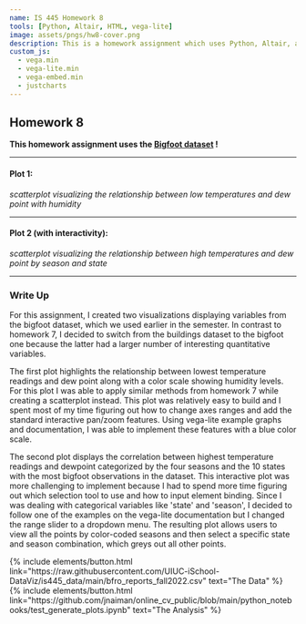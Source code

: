 ```yaml
---
name: IS 445 Homework 8
tools: [Python, Altair, HTML, vega-lite]
image: assets/pngs/hw8-cover.png
description: This is a homework assignment which uses Python, Altair, and vega-lite for interactive viz!
custom_js:
  - vega.min
  - vega-lite.min
  - vega-embed.min
  - justcharts
---
```


## Homework 8


**This homework assignment uses the [Bigfoot dataset](https://raw.githubusercontent.com/UIUC-iSchool-DataViz/is445_data/main/bfro_reports_fall2022.csv) !**

------

#### Plot 1:
*scatterplot visualizing the relationship between low temperatures and dew point with humidity*

<vegachart schema-url="{{ site.baseurl }}/assets/json/chart2_final2.json" style="width: 100%"></vegachart>


------

#### Plot 2 (with interactivity):
*scatterplot visualizing the relationship between high temperatures and dew point by season and state*


<vegachart schema-url="{{ site.baseurl }}/assets/json/chart3.json" style="width: 100%"></vegachart>

------
### Write Up
For this assignment, I created two visualizations displaying variables from the bigfoot dataset, which we used earlier in the semester. In contrast to homework 7, I decided to switch from the buildings dataset to the bigfoot one because the latter had a larger number of interesting quantitative variables.

The first plot highlights the relationship between lowest temperature readings and dew point along with a color scale showing humidity levels. For this plot I was able to apply similar methods from homework 7 while creating a scatterplot instead. This plot was relatively easy to build and I spent most of my time figuring out how to change axes ranges and add the standard interactive pan/zoom features. Using vega-lite example graphs and documentation, I was able to implement these features with a blue color scale.

The second plot displays the correlation between highest temperature readings and dewpoint categorized by the four seasons and the 10 states with the most bigfoot observations in the dataset. This interactive plot was more challenging to implement because I had to spend more time figuring out which selection tool to use and how to input element binding. Since I was dealing with categorical variables like 'state' and 'season', I decided to follow one of the examples on the vega-lite documentation but I changed the range slider to a dropdown menu. The resulting plot allows users to view all the points by color-coded seasons and then select a specific state and season combination, which greys out all other points.  

<div class="left">
{% include elements/button.html link="https://raw.githubusercontent.com/UIUC-iSchool-DataViz/is445_data/main/bfro_reports_fall2022.csv" text="The Data" %}
</div>

<div class="right">
{% include elements/button.html link="https://github.com/jnaiman/online_cv_public/blob/main/python_notebooks/test_generate_plots.ipynb" text="The Analysis" %}
</div>
 